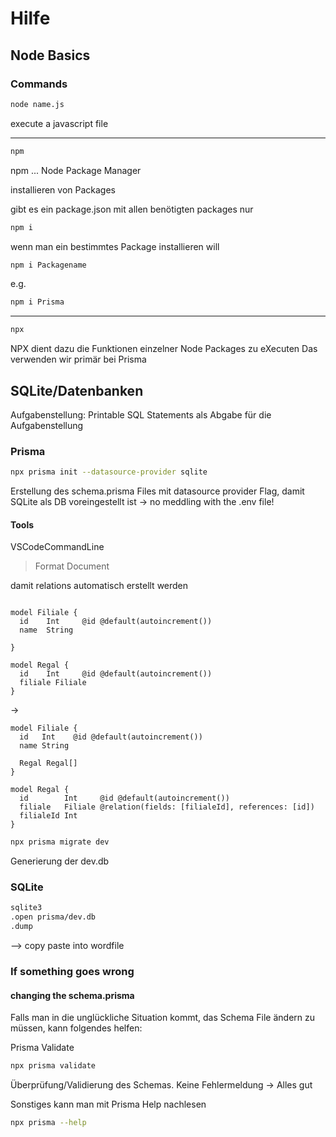# Hilfe

## Node Basics

### Commands

```bash
node name.js
```

execute a javascript file

---

```bash
npm
```

npm ... Node Package Manager

installieren von Packages

gibt es ein package.json mit allen benötigten packages nur

```bash
npm i
```

wenn man ein bestimmtes Package installieren will

```bash
npm i Packagename
```

e.g.

```bash
npm i Prisma
```

---

```bash
npx
```

NPX dient dazu die Funktionen einzelner Node Packages zu eXecuten
Das verwenden wir primär bei Prisma

## SQLite/Datenbanken

Aufgabenstellung: Printable SQL Statements als Abgabe für die Aufgabenstellung

### Prisma

```bash
npx prisma init --datasource-provider sqlite
```

Erstellung des schema.prisma Files mit datasource provider Flag, damit SQLite als DB voreingestellt ist -> no meddling with the .env file!

#### Tools

VSCodeCommandLine

> Format Document

damit relations automatisch erstellt werden

```prisma

model Filiale {
  id    Int     @id @default(autoincrement())
  name  String

}

model Regal {
  id    Int     @id @default(autoincrement())
  filiale Filiale
}

```

->

```Prisma
model Filiale {
  id   Int    @id @default(autoincrement())
  name String

  Regal Regal[]
}

model Regal {
  id        Int     @id @default(autoincrement())
  filiale   Filiale @relation(fields: [filialeId], references: [id])
  filialeId Int
}

```

```bash
npx prisma migrate dev
```

Generierung der dev.db

### SQLite

```bash
sqlite3
.open prisma/dev.db
.dump
```

--> copy paste into wordfile

### If something goes wrong

#### changing the schema.prisma

Falls man in die unglückliche Situation kommt, das Schema File ändern zu müssen, kann folgendes helfen:

Prisma Validate

```bash
npx prisma validate
```

Überprüfung/Validierung des Schemas. Keine Fehlermeldung -> Alles gut

Sonstiges kann man mit Prisma Help nachlesen

```bash
npx prisma --help
```
